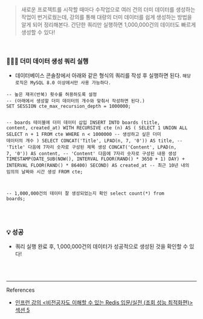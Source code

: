 <blockquote>
<p>새로운 프로젝트를 시작할 때마다 수작업으로 여러 건의 더미 데이터를 생성하는 작업이 번거로웠는데,
강의를 통해 대량의 더미 데이터를 쉽게 생성하는 방법을 알게 되어 정리해본다.
간단한 쿼리만 실행하면 1,000,000건의 데이터도 빠르게 생성할 수 있다!</p>
</blockquote>
<br />

<h3 id="🧑🏻💻-더미-데이터-생성-쿼리-실행">🧑🏻‍💻 더미 데이터 생성 쿼리 실행</h3>
<ul>
<li>데이터베이스 콘솔창에서 아래와 같은 형식의 쿼리를 작성 후 실행하면 된다.
<code>해당 로직은 MySQL 8.0 이상에서만 사용 가능하다.</code></li>
</ul>
<pre><code class="language-sql">-- 높은 재귀(반복) 횟수를 허용하도록 설정
-- (아래에서 생성할 더미 데이터의 개수와 맞춰서 작성하면 된다.)
SET SESSION cte_max_recursion_depth = 1000000;

-- boards 테이블에 더미 데이터 삽입
INSERT INTO boards (title, content, created_at)
WITH RECURSIVE cte (n) AS
(
    SELECT 1
    UNION ALL
    SELECT n + 1 FROM cte WHERE n &lt; 1000000 -- 생성하고 싶은 더미 데이터의 개수
)
SELECT
    CONCAT('Title', LPAD(n, 7, '0')) AS title, -- 'Title' 다음에 7자리 숫자로 구성된 제목 생성
    CONCAT('Content', LPAD(n, 7, '0')) AS content, -- 'Content' 다음에 7자리 숫자로 구성된 내용 생성
    TIMESTAMP(DATE_SUB(NOW(), INTERVAL FLOOR(RAND() * 3650 + 1) DAY) + INTERVAL FLOOR(RAND() * 86400) SECOND) AS created_at
                                                                                        -- 최근 10년 내의 임의의 날짜와 시간 생성
FROM cte;

-- 1,000,000건의 데이터 잘 생성되었는지 확인
select count(*) from boards;</code></pre>
<br />

<h3 id="💡-성공">💡 성공</h3>
<ul>
<li>쿼리 실행 완료 후, 1,000,000건의 데이터가 성공적으로 생성된 것을 확인할 수 있다!
<img alt="" src="https://velog.velcdn.com/images/ryuneng2/post/f4414a8e-04ec-455d-afa4-ca70604ccda8/image.png" /></li>
</ul>
<br />
<br />

<hr />
<p>References</p>
<ul>
<li><a href="https://www.inflearn.com/course/%EB%B9%84%EC%A0%84%EA%B3%B5%EC%9E%90-redis-%EC%9E%85%EB%AC%B8-%EC%84%B1%EB%8A%A5-%EC%B5%9C%EC%A0%81%ED%99%94/dashboard">인프런 강의 &lt;비전공자도 이해할 수 있는 Redis 입문/실전 (조회 성능 최적화편)&gt; 섹션 5</a></li>
</ul>